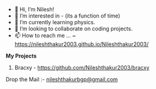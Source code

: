 - 👋 Hi, I’m Nilesh!
- 👀 I’m interested in - (its a function of time)
- 🌱 I’m currently learning physics.
- 💞️ I’m looking to collaborate on coding projects.
- 📫 How to reach me ...
~ https://nileshthakur2003.github.io/Nileshthakur2003/

**My Projects**
1. Bracxy - https://github.com/Nileshthakur2003/bracxy



Drop the Mail :- nileshthakurbgp@gmail.com

